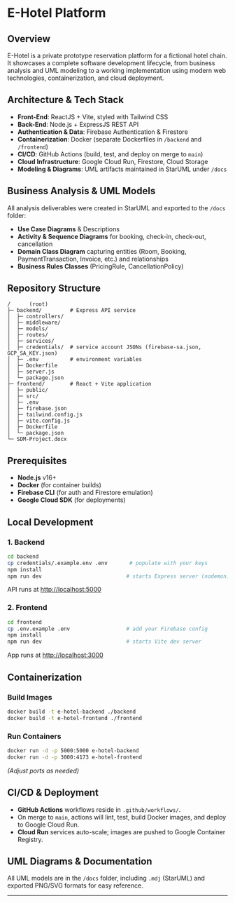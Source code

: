 # E-Hotel Platform

## Overview

E-Hotel is a private prototype reservation platform for a fictional hotel chain. It showcases a complete software development lifecycle, from business analysis and UML modeling to a working implementation using modern web technologies, containerization, and cloud deployment.

## Architecture & Tech Stack

* **Front-End**: ReactJS + Vite, styled with Tailwind CSS
* **Back-End**: Node.js + ExpressJS REST API
* **Authentication & Data**: Firebase Authentication & Firestore
* **Containerization**: Docker (separate Dockerfiles in `/backend` and `/frontend`)
* **CI/CD**: GitHub Actions (build, test, and deploy on merge to `main`)
* **Cloud Infrastructure**: Google Cloud Run, Firestore, Cloud Storage
* **Modeling & Diagrams**: UML artifacts maintained in StarUML under `/docs`

## Business Analysis & UML Models

All analysis deliverables were created in StarUML and exported to the `/docs` folder:

* **Use Case Diagrams** & Descriptions
* **Activity & Sequence Diagrams** for booking, check-in, check-out, cancellation
* **Domain Class Diagram** capturing entities (Room, Booking, PaymentTransaction, Invoice, etc.) and relationships
* **Business Rules Classes** (PricingRule, CancellationPolicy)

## Repository Structure

```
/      (root)
├─ backend/         # Express API service
│  ├─ controllers/
│  ├─ middleware/
│  ├─ models/
│  ├─ routes/
│  ├─ services/
│  ├─ credentials/  # service account JSONs (firebase-sa.json, GCP_SA_KEY.json)
│  ├─ .env          # environment variables
│  ├─ Dockerfile
│  ├─ server.js
│  └─ package.json
├─ frontend/        # React + Vite application
│  ├─ public/
│  ├─ src/
│  ├─ .env
│  ├─ firebase.json
│  ├─ tailwind.config.js
│  ├─ vite.config.js
│  ├─ Dockerfile
│  └─ package.json
└─ SDM-Project.docx
```

## Prerequisites

* **Node.js** v16+
* **Docker** (for container builds)
* **Firebase CLI** (for auth and Firestore emulation)
* **Google Cloud SDK** (for deployments)

## Local Development

### 1. Backend

```bash
cd backend
cp credentials/.example.env .env       # populate with your keys
npm install
npm run dev                           # starts Express server (nodemon)
```

API runs at [http://localhost:5000](http://localhost:8080)

### 2. Frontend

```bash
cd frontend
cp .env.example .env                  # add your Firebase config
npm install
npm run dev                           # starts Vite dev server
```

App runs at [http://localhost:3000](http://localhost:5173)

## Containerization

### Build Images

```bash
docker build -t e-hotel-backend ./backend
docker build -t e-hotel-frontend ./frontend
```

### Run Containers

```bash
docker run -d -p 5000:5000 e-hotel-backend
docker run -d -p 3000:4173 e-hotel-frontend
```

*(Adjust ports as needed)*

## CI/CD & Deployment

* **GitHub Actions** workflows reside in `.github/workflows/`.
* On merge to `main`, actions will lint, test, build Docker images, and deploy to Google Cloud Run.
* **Cloud Run** services auto-scale; images are pushed to Google Container Registry.

## UML Diagrams & Documentation

All UML models are in the `/docs` folder, including `.mdj` (StarUML) and exported PNG/SVG formats for easy reference.

---
